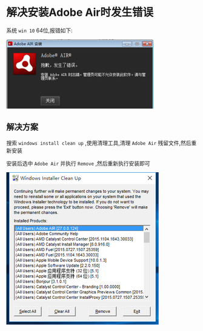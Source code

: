 # 解决安装Adobe Air时发生错误
系统 `win 10` 64位,报错如下:

![Adobe Air错误](/Images/Windows/解决安装AdobeAir时发生错误/error.png "adobe air错误")

## 解决方案
搜索 `windows install clean up` ,使用清理工具,清理 `Adobe Air` 残留文件,然后重新安装

安装后选中 `Adobe Air` 并执行 `Remove` ,然后重新执行安装即可

![windows install clean up清理](/Images/Windows/解决安装AdobeAir时发生错误/tool.png "windows install clean up清理")